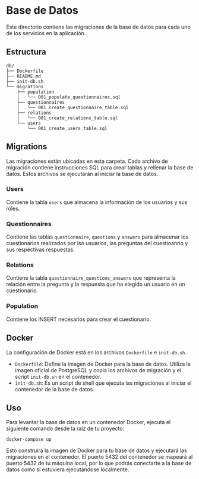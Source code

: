 # Base de Datos

Este directorio contiene las migraciones de la base de datos para cada uno de los servicios en la aplicación.

## Estructura

```
db/
├── Dockerfile
├── README.md
├── init-db.sh
└── migrations
    ├── population
    │   └── 001_populate_questionnaires.sql
    ├── questionnaires
    │   └── 001_create_questionnaire_table.sql
    ├── relations
    │   └── 001_create_relations_table.sql
    └── users
        └── 001_create_users_table.sql
```

## Migrations

Las migraciones están ubicadas en esta carpeta. Cada archivo de migración contiene instrucciones SQL para crear tablas y rellenar la base de datos. Estos archivos se ejecutarán al iniciar la base de datos.

### Users

Contiene la tabla `users` que almacena la información de los usuarios y sus roles.

### Questionnaires

Contiene las tablas `questionnaire`, `questions` y `answers` para almacenar los cuestionarios realizados por lso usuarios, las preguntas del cuestioanrio y sus respectivas respuestas.

### Relations

Contiene la tabla `questionnaire_questions_answers` que representa la relación entre la pregunta y la respuesta que ha elegido un usuario en un cuestionario.

### Population

Contiene los INSERT necesarios para crear el cuestionario.

## Docker

La configuración de Docker está en los archivos `Dockerfile` e `init-db.sh`.

- `Dockerfile`: Define la imagen de Docker para la base de datos. Utiliza la imagen oficial de PostgreSQL y copia los archivos de migración y el script `init-db.sh` en el contenedor.
- `init-db.sh`: Es un script de shell que ejecuta las migraciones al iniciar el contenedor de la base de datos.

## Uso

Para levantar la base de datos en un contenedor Docker, ejecuta el siguiente comando desde la raíz de tu proyecto:

```
docker-compose up
```

Esto construirá la imagen de Docker para tu base de datos y ejecutará las migraciones en el contenedor. El puerto 5432 del contenedor se mapeará al puerto 5432 de tu máquina local, por lo que podrás conectarte a la base de datos como si estuviera ejecutándose localmente.
